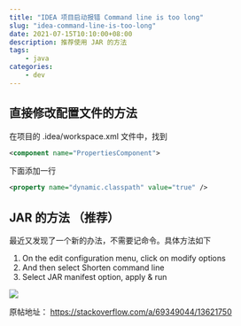 ```yaml
---
title: "IDEA 项目启动报错 Command line is too long"
slug: "idea-command-line-is-too-long"
date: 2021-07-15T10:10:00+08:00
description: 推荐使用 JAR 的方法
tags: 
    - java
categories:
    - dev
---
```


## 直接修改配置文件的方法
在项目的 .idea/workspace.xml 文件中，找到 

```xml
<component name="PropertiesComponent">
```  

下面添加一行

```xml
<property name="dynamic.classpath" value="true" />
```  

## JAR 的方法 （推荐）
最近又发现了一个新的办法，不需要记命令。具体方法如下

1. On the edit configuration menu, click on modify options
2. And then select Shorten command line
3. Select JAR manifest option, apply & run

![](https://i.stack.imgur.com/lvsif.png)  

原帖地址： https://stackoverflow.com/a/69349044/13621750
